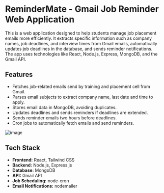 # ReminderMate - Gmail Job Reminder Web Application

This is a web application designed to help students manage job placement emails more efficiently. It extracts specific information such as company names, job deadlines, and interview times from Gmail emails, automatically updates job deadlines in the database, and sends reminder notifications. The app uses technologies like React, Node.js, Express, MongoDB, and the Gmail API.

## Features

- Fetches job-related emails send by training and placement cell from Gmail.
- Parses email subjects to extract company name, last date and time to apply.
- Stores email data in MongoDB, avoiding duplicates.
- Updates deadlines and sends reminders if deadlines are extended.
- Sends reminder emails two hours before deadlines.
- Cron jobs to automatically fetch emails and send reminders.

![image](https://github.com/user-attachments/assets/b59c0f9c-4cb8-40d0-86d2-fa5699e448de)


## Tech Stack

- **Frontend:** React, Tailwind CSS
- **Backend:** Node.js, Express.js
- **Database:** MongoDB
- **API:** Gmail API
- **Job Scheduling:** node-cron
- **Email Notifications:** nodemailer
